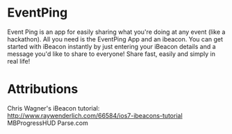 EventPing
===========

Event Ping is an app for easily sharing what you're doing at any event (like a hackathon). 
All you need is the EventPing App and an ibeacon. You can get started with iBeacon instantly 
by just entering your iBeacon details and a message you'd like to share to everyone! 
Share fast, easily and simply in real life!

Attributions
=============
Chris Wagner's iBeacon tutorial: http://www.raywenderlich.com/66584/ios7-ibeacons-tutorial
MBProgressHUD
Parse.com

